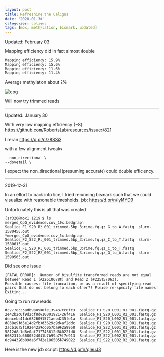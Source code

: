 ```yaml
---
layout: post
title: Refreshing the Caligus
date: '2020-01-30'
categories: caligus
tags: [mox, methylation, bismark, updated]
---
```


Updated: February 03

Mapping efficiency did in fact almost double

```
Mapping efficiency:	15.9%
Mapping efficiency:	15.6%
Mapping efficiency:	11.6%
Mapping efficiency:	11.4%
```

Average methylation about 2%

![cpg](http://gannet.fish.washington.edu/seashell/snaps/Bismark_Project_Summary_Report_-_Bismark_Summary_Report_2020-02-03_10-43-27.png)

Will now try trimmed reads

---

Updated: January 30

With very low mapping efficiency (~8) https://github.com/RobertsLab/resources/issues/821

I reran https://d.pr/n/z8SSi3

with a few alignment tweaks

```
--non_directional \
--dovetail \
```

I expect the non_directional (presuming accurate) could double efficiency.


---
2019-12-31

In an effort to back into lice, I tried rerunning bismark such that we could visualize with reasonable thresholds. job: https://d.pr/n/lyMYD9

Unfortunately this is all that was created

```
[sr320@mox1 1219]$ ls
merged_CpG_evidence.cov_10x.bedgraph			     Sealice_F1_S20_R2_001_trimmed.5bp_3prime.fq.gz_G_to_A.fastq  slurm-1580450.out
*merged_CpG_evidence.cov_5x.bedgraph			     Sealice_F2_S22_R1_001_trimmed.5bp_3prime.fq.gz_C_to_T.fastq  slurm-1580615.out
Sealice_F1_S20_R1_001_trimmed.5bp_3prime.fq.gz_C_to_T.fastq  Sealice_F2_S22_R2_001_trimmed.5bp_3prime.fq.gz_G_to_A.fastq  slurm-1590565.out
```

Did see one issue

```
[FATAL ERROR]:	Number of bisulfite transformed reads are not equal between Read 1 (#226106788) and Read 2 (#225857063).
Possible causes: file truncation, or as a result of specifying read pairs that do not belong to each other?! Please re-specify file names! Exiting...
```

Going to run raw reads.

```
dc277e523adb9a09b0fe139432cc0fc3  Sealice_F1_S20_L001_R1_001.fastq.gz
2e42b2d6f9d2cf8d610001921426f416  Sealice_F1_S20_L001_R2_001.fastq.gz
deacebe41dc6826091571aebd235fe1a  Sealice_F1_S20_L002_R1_001.fastq.gz
d838e9fd5e14d2fb3d3629c9d4af2ddc  Sealice_F1_S20_L002_R2_001.fastq.gz
2acb16a5f192e42a9cc057ba962a9950  Sealice_F2_S22_L001_R1_001.fastq.gz
5812d8a1d8e0af717743612d88022fd0  Sealice_F2_S22_L001_R2_001.fastq.gz
6082314c6680524041b7b99a79f7e913  Sealice_F2_S22_L002_R1_001.fastq.gz
0c944326b09da6f7d2a186505b749022  Sealice_F2_S22_L002_R2_001.fastq.gz
```

Here is the new job script: https://d.pr/n/qleuJ3
